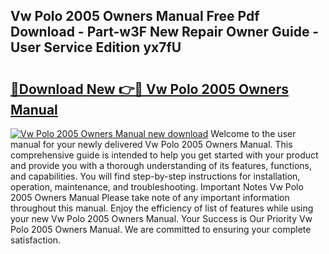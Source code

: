## Vw Polo 2005 Owners Manual Free Pdf Download - Part-w3F New Repair Owner Guide - User Service Edition yx7fU

# <h2><a href="http://cf25526.oget.top/?id=Vw+Polo+2005+Owners+Manual">🔗Download New 👉🔴 Vw Polo 2005 Owners Manual</a></h2>

[![Vw Polo 2005 Owners Manual new download](https://i.imgur.com/5g1atiW.png)](http://cf25526.oget.top/?id=Vw+Polo+2005+Owners+Manual)
Welcome to the user manual for your newly delivered Vw Polo 2005 Owners Manual. This comprehensive guide is intended to help you get started with your product and provide you with a thorough understanding of its features, functions, and capabilities. You will find step-by-step instructions for installation, operation, maintenance, and troubleshooting. Important Notes Vw Polo 2005 Owners Manual Please take note of any important information throughout this manual. Enjoy the efficiency of list of features while using your new Vw Polo 2005 Owners Manual. Your Success is Our Priority Vw Polo 2005 Owners Manual. We are committed to ensuring your complete satisfaction.
